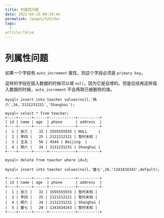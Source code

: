 ```yaml
---
title: 列属性问题
date: 2022-04-15 00:29:44
permalink: /pages/525c9a/
tags:
  - 
article:false
---
```

# 列属性问题

如果一个字段有 `auto_increment` 属性，则这个字段必须是 `primary key`。

这样的字段在插入数据的时候可以填 `null`，因为它是自增的。但是后续再这样插入数据的时候，`auto_increment` 不会再取已被删除的值。

```mysql
mysql> insert into teacher values(null,'杨六',34,'2131231231','Shanghai');
```

```mysql
mysql> select * from teacher;
+----+------+------+------------+----------+
| id | name | age  | phone      | address  |
+----+------+------+------------+----------+
|  1 | 张三 |   32 | 1555555555 | NULL     |
|  2 | 李四 |   25 | 2121212121 | 暂时未知 |
|  3 | 王五 |   56 | 4544 | Beijing  |
|  4 | 杨六 |   34 | 2131231231 | Shanghai |
+----+------+------+------------+----------+
```

```mysql
mysql> delete from teacher where id=3;
```

```mysql
mysql> insert into teacher values(null,'童七',20,'1343434343',default);
```

```mysql
+----+------+------+------------+----------+
| id | name | age  | phone      | address  |
+----+------+------+------------+----------+
|  1 | 张三 |   32 | 1555555555 | 暂时未知 |
|  2 | 李四 |   25 | 2121212121 | 暂时未知 |
|  4 | 杨六 |   34 | 2131231231 | Shanghai |
|  5 | 童七 |   20 | 1343434343 | 暂时未知 |
+----+------+------+------------+----------+
```

